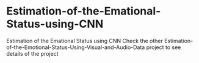 # Estimation-of-the-Emational-Status-using-CNN
Estimation of the Emational Status using CNN
Check the other Estimation-of-the-Emotional-Status-Using-Visual-and-Audio-Data project to see details of the project
